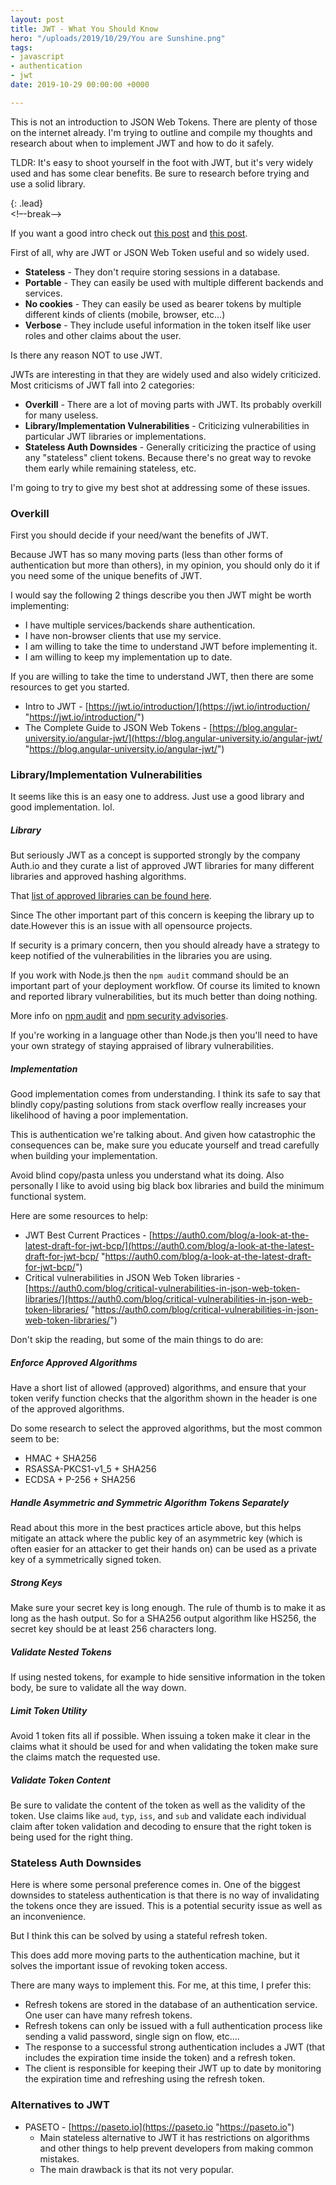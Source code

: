 ```yaml
---
layout: post
title: JWT - What You Should Know
hero: "/uploads/2019/10/29/You are Sunshine.png"
tags:
- javascript
- authentication
- jwt
date: 2019-10-29 00:00:00 +0000

---
```

This is not an introduction to JSON Web Tokens. There are plenty of those on the internet already. I'm trying to outline and compile my thoughts and research about when to implement JWT and how to do it safely.

TLDR: It's easy to shoot yourself in the foot with JWT, but it's very widely used and has some clear benefits. Be sure to research before trying and use a solid library.

{: .lead}  
<!–-break-–>

If you want a good intro check out [this post](https://jwt.io/introduction/ "https://jwt.io/introduction/") and [this post](https://blog.angular-university.io/angular-jwt/ "https://blog.angular-university.io/angular-jwt/").

First of all, why are JWT or JSON Web Token useful and so widely used.

* **Stateless** - They don't require storing sessions in a database.
* **Portable** - They can easily be used with multiple different backends and services.
* **No cookies** - They can easily be used as bearer tokens by multiple different kinds of clients (mobile, browser, etc...)
* **Verbose** - They include useful information in the token itself like user roles and other claims about the user.

Is there any reason NOT to use JWT.

JWTs are interesting in that they are widely used and also widely criticized. Most criticisms of JWT fall into 2 categories:

* **Overkill** - There are a lot of moving parts with JWT. Its probably overkill for many useless.
* **Library/Implementation Vulnerabilities** - Criticizing vulnerabilities in particular JWT libraries or implementations.
* **Stateless Auth Downsides** - Generally criticizing the practice of using any "stateless" client tokens. Because there's no great way to revoke them early while remaining stateless, etc.

I'm going to try to give my best shot at addressing some of these issues.

### Overkill

First you should decide if your need/want the benefits of JWT.

Because JWT has so many moving parts (less than other forms of authentication but more than others), in my opinion, you should only do it if you need some of the unique benefits of JWT.

I would say the following 2 things describe you then JWT might be worth implementing:

* I have multiple services/backends share authentication.
* I have non-browser clients that use my service.
* I am willing to take the time to understand JWT before implementing it.
* I am willing to keep my implementation up to date.

If you are willing to take the time to understand JWT, then there are some resources to get you started.

* Intro to JWT - [https://jwt.io/introduction/](https://jwt.io/introduction/ "https://jwt.io/introduction/")
* The Complete Guide to JSON Web Tokens - [https://blog.angular-university.io/angular-jwt/](https://blog.angular-university.io/angular-jwt/ "https://blog.angular-university.io/angular-jwt/")

### Library/Implementation Vulnerabilities

It seems like this is an easy one to address. Just use a good library and good implementation. lol.

##### Library

But seriously JWT as a concept is supported strongly by the company Auth.io and they curate a list of approved JWT libraries for many different libraries and approved hashing algorithms.

That [list of approved libraries can be found here](https://jwt.io/#libraries "https://jwt.io/#libraries").

Since The other important part of this concern is keeping the library up to date.However this is an issue with all opensource projects.

If security is a primary concern, then you should already have a strategy to keep notified of the vulnerabilities in the libraries you are using.

If you work with Node.js then the `npm audit` command should be an important part of your deployment workflow. Of course its limited to known and reported library vulnerabilities, but its much better than doing nothing.

More info on [npm audit](https://blog.npmjs.org/post/173719309445/npm-audit-identify-and-fix-insecure "https://blog.npmjs.org/post/173719309445/npm-audit-identify-and-fix-insecure") and [npm security advisories]().

If you're working in a language other than Node.js then you'll need to have your own strategy of staying appraised of library vulnerabilities.

##### Implementation

Good implementation comes from understanding. I think its safe to say that blindly copy/pasting solutions from stack overflow really increases your likelihood of having a poor implementation.

This is authentication we're talking about. And given how catastrophic the consequences can be, make sure you educate yourself and tread carefully when building your implementation.

Avoid blind copy/pasta unless you understand what its doing. Also personally I like to avoid using big black box libraries and build the minimum functional system.

Here are some resources to help:

* JWT Best Current Practices - [https://auth0.com/blog/a-look-at-the-latest-draft-for-jwt-bcp/](https://auth0.com/blog/a-look-at-the-latest-draft-for-jwt-bcp/ "https://auth0.com/blog/a-look-at-the-latest-draft-for-jwt-bcp/")
* Critical vulnerabilities in JSON Web Token libraries - [https://auth0.com/blog/critical-vulnerabilities-in-json-web-token-libraries/](https://auth0.com/blog/critical-vulnerabilities-in-json-web-token-libraries/ "https://auth0.com/blog/critical-vulnerabilities-in-json-web-token-libraries/")

Don't skip the reading, but some of the main things to do are:

##### Enforce Approved Algorithms

Have a short list of allowed (approved) algorithms, and ensure that your token verify function checks that the algorithm shown in the header is one of the approved algorithms.

Do some research to select the approved algorithms, but the most common seem to be:

* HMAC + SHA256
* RSASSA-PKCS1-v1_5 + SHA256
* ECDSA + P-256 + SHA256

##### Handle Asymmetric and Symmetric Algorithm Tokens Separately

Read about this more in the best practices article above, but this helps mitigate an attack where the public key of an asymmetric key (which is often easier for an attacker to get their hands on) can be used as a private key of a symmetrically signed token.

##### Strong Keys

Make sure your secret key is long enough. The rule of thumb is to make it as long as the hash output. So for a SHA256 output algorithm like HS256, the secret key should be at least 256 characters long.

##### Validate Nested Tokens

If using nested tokens, for example to hide sensitive information in the token body, be sure to validate all the way down.

##### Limit Token Utility

Avoid 1 token fits all if possible. When issuing a token make it clear in the claims what it should be used for and when validating the token make sure the claims match the requested use.

##### Validate Token Content

Be sure to validate the content of the token as well as the validity of the token. Use claims like `aud`, `typ`, `iss`, and `sub` and validate each individual claim after token validation and decoding to ensure that the right token is being used for the right thing.

### Stateless Auth Downsides

Here is where some personal preference comes in. One of the biggest downsides to stateless authentication is that there is no way of invalidating the tokens once they are issued. This is a potential security issue as well as an inconvenience.

But I think this can be solved by using a stateful refresh token.

This does add more moving parts to the authentication machine, but it solves the important issue of revoking token access.

There are many ways to implement this. For me, at this time, I prefer this:

* Refresh tokens are stored in the database of an authentication service. One user can have many refresh tokens.
* Refresh tokens can only be issued with a full authentication process like sending a valid password, single sign on flow, etc....
* The response to a successful strong authentication includes a JWT (that includes the expiration time inside the token) and a refresh token.
* The client is responsible for keeping their JWT up to date by monitoring the expiration time and refreshing using the refresh token.

### Alternatives to JWT

* PASETO - [https://paseto.io](https://paseto.io "https://paseto.io")
  * Main stateless alternative to JWT it has restrictions on algorithms and other things to help prevent developers from making common mistakes.
  * The main drawback is that its not very popular.